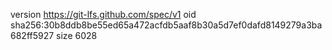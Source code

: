 version https://git-lfs.github.com/spec/v1
oid sha256:30b8ddb8be55ed65a472acfdb5aaf8b30a5d7ef0dafd8149279a3ba682ff5927
size 6028
